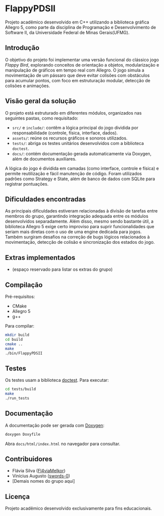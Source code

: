 # FlappyPDSII

Projeto acadêmico desenvolvido em C++ utilizando a biblioteca gráfica Allegro 5, como parte da disciplina de Programação e Desenvolvimento de Software II, da Universidade Federal de Minas Gerais(UFMG).

## Introdução

O objetivo do projeto foi implementar uma versão funcional do clássico jogo *Flappy Bird*, explorando conceitos de orientação a objetos, modularização e manipulação de gráficos em tempo real com Allegro. O jogo simula a movimentação de um pássaro que deve evitar colisões com obstáculos para acumular pontos, com foco em estruturação modular, detecção de colisões e animações.

## Visão geral da solução

O projeto está estruturado em diferentes módulos, organizados nas seguintes pastas, como requisitado:

- `src/` e `include/`: contêm a lógica principal do jogo dividida por responsabilidade (controle, física, interface, dados).
- `assets/`: reúne os recursos gráficos e sonoros utilizados.
- `tests/`: abriga os testes unitários desenvolvidos com a biblioteca `doctest`.
- `docs/`: contém documentação gerada automaticamente via Doxygen, além de documentos auxiliares.

A lógica do jogo é dividida em camadas (como interface, controle e física) e permite reutilização e fácil manutenção de código. Foram utilizados padrões como Strategy e State, além de banco de dados com SQLite para registrar pontuações.

## Dificuldades encontradas

As principais dificuldades estiveram relacionadas à divisão de tarefas entre membros do grupo, garantindo integração adequada entre os módulos desenvolvidos separadamente. Além disso, mesmo sendo bastante útil, a biblioteca Allegro 5 exige certo improviso para suprir funcionalidades que seriam mais diretas com o uso de uma engine dedicada para jogos. Também surgiram desafios na correção de bugs lógicos relacionados à movimentação, detecção de colisão e sincronização dos estados do jogo.

## Extras implementados

- (espaço reservado para listar os extras do grupo)

## Compilação

Pré-requisitos:

- CMake
- Allegro 5
- g++

Para compilar:

```bash
mkdir build
cd build
cmake ..
make
./bin/FlappyPDSII
````

## Testes

Os testes usam a biblioteca [doctest](https://github.com/doctest/doctest). Para executar:

```bash
cd tests/build
make
./run_tests
```

## Documentação

A documentação pode ser gerada com [Doxygen](https://www.doxygen.nl/):

```bash
doxygen Doxyfile
```

Abra `docs/html/index.html` no navegador para consultar.

## Contribuidores

* Flávia Silva ([Fl4viaMelkor](https://github.com/Fl4viaMelkor))
* Vinícius Augusto ([swords-0](https://github.com/swords-0))
* \[Demais nomes do grupo aqui]

## Licença

Projeto acadêmico desenvolvido exclusivamente para fins educacionais.
